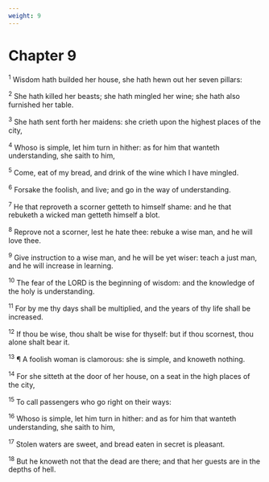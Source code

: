 ```yaml
---
weight: 9
---
```


# Chapter 9

<sup>1</sup> Wisdom hath builded her house, she hath hewn out her seven pillars: 

<sup>2</sup> She hath killed her beasts; she hath mingled her wine; she hath also furnished her table. 

<sup>3</sup> She hath sent forth her maidens: she crieth upon the highest places of the city, 

<sup>4</sup> Whoso is simple, let him turn in hither: as for him that wanteth understanding, she saith to him, 

<sup>5</sup> Come, eat of my bread, and drink of the wine which I have mingled. 

<sup>6</sup> Forsake the foolish, and live; and go in the way of understanding. 

<sup>7</sup> He that reproveth a scorner getteth to himself shame: and he that rebuketh a wicked man getteth himself a blot. 

<sup>8</sup> Reprove not a scorner, lest he hate thee: rebuke a wise man, and he will love thee. 

<sup>9</sup> Give instruction to a wise man, and he will be yet wiser: teach a just man, and he will increase in learning. 

<sup>10</sup> The fear of the LORD is the beginning of wisdom: and the knowledge of the holy is understanding. 

<sup>11</sup> For by me thy days shall be multiplied, and the years of thy life shall be increased. 

<sup>12</sup> If thou be wise, thou shalt be wise for thyself: but if thou scornest, thou alone shalt bear it. 

<sup>13</sup> ¶ A foolish woman is clamorous: she is simple, and knoweth nothing. 

<sup>14</sup> For she sitteth at the door of her house, on a seat in the high places of the city, 

<sup>15</sup> To call passengers who go right on their ways: 

<sup>16</sup> Whoso is simple, let him turn in hither: and as for him that wanteth understanding, she saith to him, 

<sup>17</sup> Stolen waters are sweet, and bread eaten in secret is pleasant. 

<sup>18</sup> But he knoweth not that the dead are there; and that her guests are in the depths of hell. 


